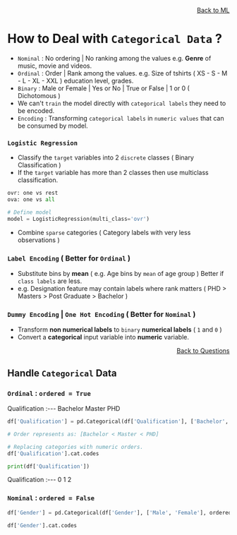 <p align='right'><a align="right" href="https://github.com/KIRANKUMAR7296/Library/blob/main/Machine%20Learning/Machine%20Learning%20Models.md">Back to ML</a></p>

# How to Deal with `Categorical Data` ?

- `Nominal` : No ordering | No ranking among the values e.g. **Genre** of music, movie and videos.
- `Ordinal` : Order | Rank among the values. e.g. Size of tshirts ( XS - S - M - L - XL - XXL ) education level, grades. 
- `Binary` : Male or Female | Yes or No | True or False | 1 or 0 ( Dichotomous )
- We can't `train` the model directly with `categorical labels` they need to be encoded.
- `Encoding` : Transforming `categorical labels` in `numeric values` that can be consumed by model.

### `Logistic Regression`
- Classify the `target` variables into 2 `discrete` classes ( Binary Classification )
- If the `target` variable has more than 2 classes then use multiclass classification.
```python
ovr: one vs rest 
ova: one vs all

# Define model
model = LogisticRegression(multi_class='ovr')
```
- Combine `sparse` categories ( Category labels with very less observations )

### `Label Encoding` ( Better for `Ordinal` )
- Substitute bins by **mean** ( e.g. Age bins by `mean` of age group ) Better if `class labels` are less.
- e.g. Designation feature may contain labels where rank matters ( PHD > Masters > Post Graduate > Bachelor )

### `Dummy Encoding` | `One Hot Encoding` ( Better for `Nominal` )
- Transform **non numerical labels** to `binary` **numerical labels** ( `1` and `0` ) 
- Convert a **categorical** input variable into **numeric** variable.

<p align='right'><a align="right" href="https://github.com/KIRANKUMAR7296/Library/blob/main/Interview.md">Back to Questions</a></p>

## Handle `Categorical` Data 

### `Ordinal` : `ordered = True`

Qualification
:---
Bachelor
Master
PHD

```python
df['Qualification'] = pd.Categorical(df['Qualification'], ['Bachelor', 'Master', 'PHD'], ordered=True)

# Order represents as: [Bachelor < Master < PHD]

# Replacing categories with numeric orders.
df['Qualification'].cat.codes

print(df['Qualification'])
```

Qualification
:---
0
1
2

### `Nominal` : `ordered = False`

```python
df['Gender'] = pd.Categorical(df['Gender'], ['Male', 'Female'], ordered=False)

df['Gender'].cat.codes
```
